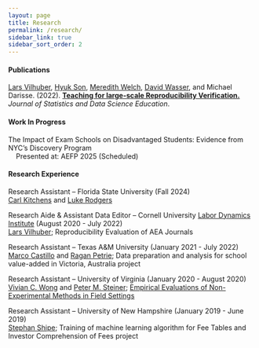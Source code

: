 ```yaml
---
layout: page
title: Research
permalink: /research/
sidebar_link: true
sidebar_sort_order: 2
---
```



#### Publications

[Lars Vilhuber](https://www.vilhuber.com/lars/), [Hyuk Son](https://hyukhson.github.io), [Meredith Welch](https://www.meredithswelch.com), [David Wasser](https://www.davidnwasser.com), and Michael Darisse. (2022). [**Teaching for large-scale Reproducibility Verification.**](https://doi.org/10.1080/26939169.2022.2074582) *Journal of Statistics and Data Science Education*.

#### Work In Progress

The Impact of Exam Schools on Disadvantaged Students: Evidence from NYC’s Discovery Program <br>
<span>
&nbsp;&nbsp;&nbsp;&nbsp;Presented at: AEFP 2025 (Scheduled)
</span>

#### Research Experience

Research Assistant – Florida State University (Fall 2024)
<br /> [Carl Kitchens](https://sites.google.com/site/kitchct/) and [Luke Rodgers](https://sites.google.com/site/lukeprodgers/home)

Research Aide & Assistant Data Editor – Cornell University [Labor Dynamics Institute](https://labordynamicsinstitute.github.io/) (August 2020 - July 2022)
<br /> [Lars Vilhuber](https://www.vilhuber.com/lars/); Reproducibility Evaluation of AEA Journals

Research Assistant – Texas A&M University (January 2021 - July 2022)
<br /> [Marco Castillo](http://www.marcocastillo.org) and [Ragan Petrie](http://www.raganpetrie.org); Data preparation and analysis for school value-added in Victoria, Australia project

Research Assistant – University of Virginia (January 2020 - August 2020)
<br /> [Vivian C. Wong](https://education.virginia.edu/about/directory/vivian-wong) and [Peter M. Steiner](https://education.umd.edu/directory/peter-m-steiner); [Empirical Evaluations of Non-Experimental Methods in Field Settings](https://education.virginia.edu/research-initiatives/research-centers-labs/edpolicyworks/edpolicyworks-research-projects/methodology-measurement/empirical-evaluations-non-experimental-methods-theory-application-and-synthesis)

Research Assistant – University of New Hampshire (January 2019 - June 2019)
<br /> [Stephan Shipe](https://www.stephanshipe.com); Training of machine learning algorithm for Fee Tables and Investor Comprehension of Fees project
